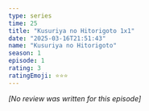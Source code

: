 ```yaml
---
type: series
time: 25
title: "Kusuriya no Hitorigoto 1x1"
date: "2025-03-16T21:51:43"
name: "Kusuriya no Hitorigoto"
season: 1
episode: 1
rating: 3
ratingEmoji: ⭐️⭐️⭐️
---
```


*[No review was written for this episode]*
